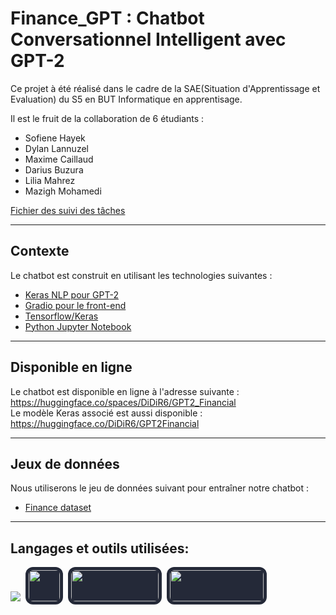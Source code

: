 # Finance_GPT : Chatbot Conversationnel Intelligent avec GPT-2

Ce projet à été réalisé dans le cadre de la SAE(Situation d'Apprentissage et Evaluation) du S5 en BUT Informatique en apprentisage.

Il est le fruit de la collaboration de 6 étudiants :


- Sofiene Hayek 
- Dylan Lannuzel 
- Maxime Caillaud 
- Darius Buzura
- Lilia Mahrez
- Mazigh Mohamedi

<a href="https://docs.google.com/spreadsheets/d/1UZqGS0qBc816E_70oqSOMQBjfUwfkFBca55ppEhxKkw/edit?usp=sharing"> Fichier des suivi des tâches </a>

<hr>

## Contexte

Le chatbot est construit en utilisant les technologies suivantes :

- [Keras NLP pour GPT-2](https://keras.io/keras_nlp/)
- [Gradio pour le front-end](https://www.gradio.app/)
- [Tensorflow/Keras](https://www.tensorflow.org/)
- [Python Jupyter Notebook](https://colab.research.google.com/pro/terms/v1?hl=fr)

<hr>

## Disponible en ligne

Le chatbot est disponible en ligne à l'adresse suivante : https://huggingface.co/spaces/DiDiR6/GPT2_Financial
<br>
Le modèle Keras associé est aussi disponible : https://huggingface.co/DiDiR6/GPT2Financial

<hr>

## Jeux de données

Nous utiliserons le jeu de données suivant pour entraîner notre chatbot :

- [Finance dataset](https://www.tensorflow.org/datasets/community_catalog/huggingface/financial_phrasebank)

<hr>

## Langages et outils utilisées:

![](https://skillicons.dev/icons?i=tensorflow,py,github&theme=dark)
<img src="https://i0.wp.com/crowintelligence.org/wp-content/uploads/2021/04/1200px-Jupyter_logo.svg_.png?fit=1200%2C1391&ssl=1" style="width:50px; height: 50px; border-radius:12px; padding: 5px; background-color:#242938; margin-left:4px">
<img src="https://huggingface.co/front/assets/spaces-launch-page/gradio-logo.svg" style="width:140px; height: 50px; border-radius:12px; padding: 5px; background-color:#242938; margin-left:4px ">
<img src="https://victorzhou.com/static/c309c4c6a7bbdb43cf1f290786ce47ab/39600/keras-logo.png" style="width:150px; height: 50px; border-radius:12px; padding: 5px; background-color:#242938; margin-left:4px">



